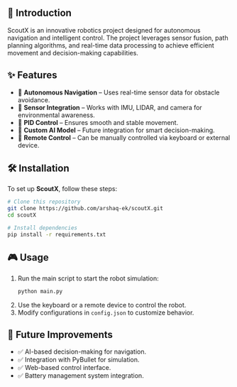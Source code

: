 ## 🚀 Introduction
ScoutX is an innovative robotics project designed for autonomous navigation and intelligent control. The project leverages sensor fusion, path planning algorithms, and real-time data processing to achieve efficient movement and decision-making capabilities.

## ✨ Features
- 🔹 **Autonomous Navigation** – Uses real-time sensor data for obstacle avoidance.
- 🔹 **Sensor Integration** – Works with IMU, LIDAR, and camera for environmental awareness.
- 🔹 **PID Control** – Ensures smooth and stable movement.
- 🔹 **Custom AI Model** – Future integration for smart decision-making.
- 🔹 **Remote Control** – Can be manually controlled via keyboard or external device.

## 🛠️ Installation
To set up **ScoutX**, follow these steps:

```bash
# Clone this repository
git clone https://github.com/arshaq-ek/scoutX.git
cd scoutX

# Install dependencies
pip install -r requirements.txt
```

## 🎮 Usage
1. Run the main script to start the robot simulation:
   ```bash
   python main.py
   ```
2. Use the keyboard or a remote device to control the robot.
3. Modify configurations in `config.json` to customize behavior.

## 📌 Future Improvements
- ✅ AI-based decision-making for navigation.
- ✅ Integration with PyBullet for simulation.
- ✅ Web-based control interface.
- ✅ Battery management system integration.
